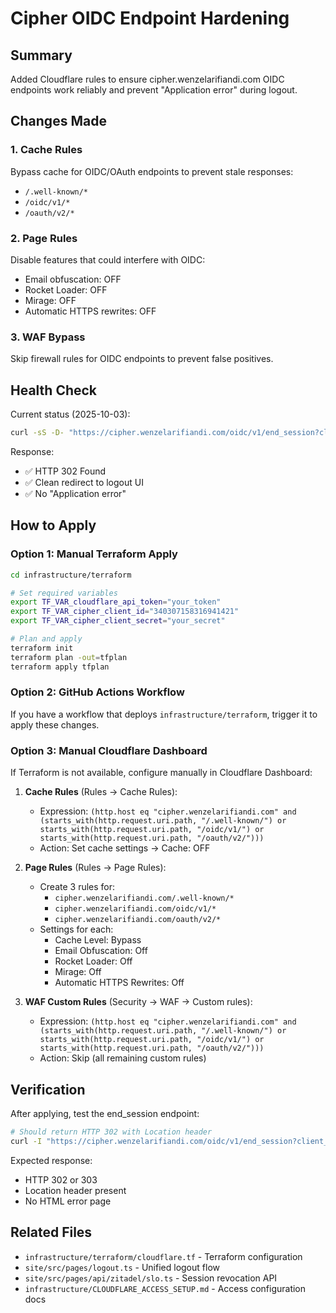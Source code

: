 # Cipher OIDC Endpoint Hardening

## Summary

Added Cloudflare rules to ensure cipher.wenzelarifiandi.com OIDC endpoints work reliably and prevent "Application error" during logout.

## Changes Made

### 1. Cache Rules
Bypass cache for OIDC/OAuth endpoints to prevent stale responses:
- `/.well-known/*`
- `/oidc/v1/*`
- `/oauth/v2/*`

### 2. Page Rules
Disable features that could interfere with OIDC:
- Email obfuscation: OFF
- Rocket Loader: OFF
- Mirage: OFF
- Automatic HTTPS rewrites: OFF

### 3. WAF Bypass
Skip firewall rules for OIDC endpoints to prevent false positives.

## Health Check

Current status (2025-10-03):
```bash
curl -sS -D- "https://cipher.wenzelarifiandi.com/oidc/v1/end_session?client_id=340307158316941421&post_logout_redirect_uri=https%3A%2F%2Fwenzelarifiandi.cloudflareaccess.com%2Fcdn-cgi%2Faccess%2Flogout%3FreturnTo%3Dhttps%253A%252F%252Fwenzelarifiandi.com%252F"
```

Response:
- ✅ HTTP 302 Found
- ✅ Clean redirect to logout UI
- ✅ No "Application error"

## How to Apply

### Option 1: Manual Terraform Apply

```bash
cd infrastructure/terraform

# Set required variables
export TF_VAR_cloudflare_api_token="your_token"
export TF_VAR_cipher_client_id="340307158316941421"
export TF_VAR_cipher_client_secret="your_secret"

# Plan and apply
terraform init
terraform plan -out=tfplan
terraform apply tfplan
```

### Option 2: GitHub Actions Workflow

If you have a workflow that deploys `infrastructure/terraform`, trigger it to apply these changes.

### Option 3: Manual Cloudflare Dashboard

If Terraform is not available, configure manually in Cloudflare Dashboard:

1. **Cache Rules** (Rules → Cache Rules):
   - Expression: `(http.host eq "cipher.wenzelarifiandi.com" and (starts_with(http.request.uri.path, "/.well-known/") or starts_with(http.request.uri.path, "/oidc/v1/") or starts_with(http.request.uri.path, "/oauth/v2/")))`
   - Action: Set cache settings → Cache: OFF

2. **Page Rules** (Rules → Page Rules):
   - Create 3 rules for:
     - `cipher.wenzelarifiandi.com/.well-known/*`
     - `cipher.wenzelarifiandi.com/oidc/v1/*`
     - `cipher.wenzelarifiandi.com/oauth/v2/*`
   - Settings for each:
     - Cache Level: Bypass
     - Email Obfuscation: Off
     - Rocket Loader: Off
     - Mirage: Off
     - Automatic HTTPS Rewrites: Off

3. **WAF Custom Rules** (Security → WAF → Custom rules):
   - Expression: `(http.host eq "cipher.wenzelarifiandi.com" and (starts_with(http.request.uri.path, "/.well-known/") or starts_with(http.request.uri.path, "/oidc/v1/") or starts_with(http.request.uri.path, "/oauth/v2/")))`
   - Action: Skip (all remaining custom rules)

## Verification

After applying, test the end_session endpoint:

```bash
# Should return HTTP 302 with Location header
curl -I "https://cipher.wenzelarifiandi.com/oidc/v1/end_session?client_id=340307158316941421&post_logout_redirect_uri=https%3A%2F%2Fwenzelarifiandi.cloudflareaccess.com%2Fcdn-cgi%2Faccess%2Flogout"
```

Expected response:
- HTTP 302 or 303
- Location header present
- No HTML error page

## Related Files

- `infrastructure/terraform/cloudflare.tf` - Terraform configuration
- `site/src/pages/logout.ts` - Unified logout flow
- `site/src/pages/api/zitadel/slo.ts` - Session revocation API
- `infrastructure/CLOUDFLARE_ACCESS_SETUP.md` - Access configuration docs
